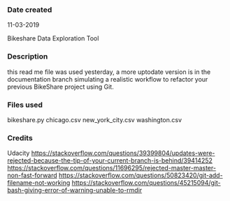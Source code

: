 ### Date created
11-03-2019

Bikeshare Data Exploration Tool

### Description
this read me file was used yesterday, a more uptodate version is in the documentation branch 
simulating a realistic workflow to refactor your previous BikeShare project using Git.

### Files used
bikeshare.py
chicago.csv
new_york_city.csv
washington.csv

### Credits
Udacity
https://stackoverflow.com/questions/39399804/updates-were-rejected-because-the-tip-of-your-current-branch-is-behind/39414252
https://stackoverflow.com/questions/11696295/rejected-master-master-non-fast-forward
https://stackoverflow.com/questions/50823420/git-add-filename-not-working
https://stackoverflow.com/questions/45215094/git-bash-giving-error-of-warning-unable-to-rmdir